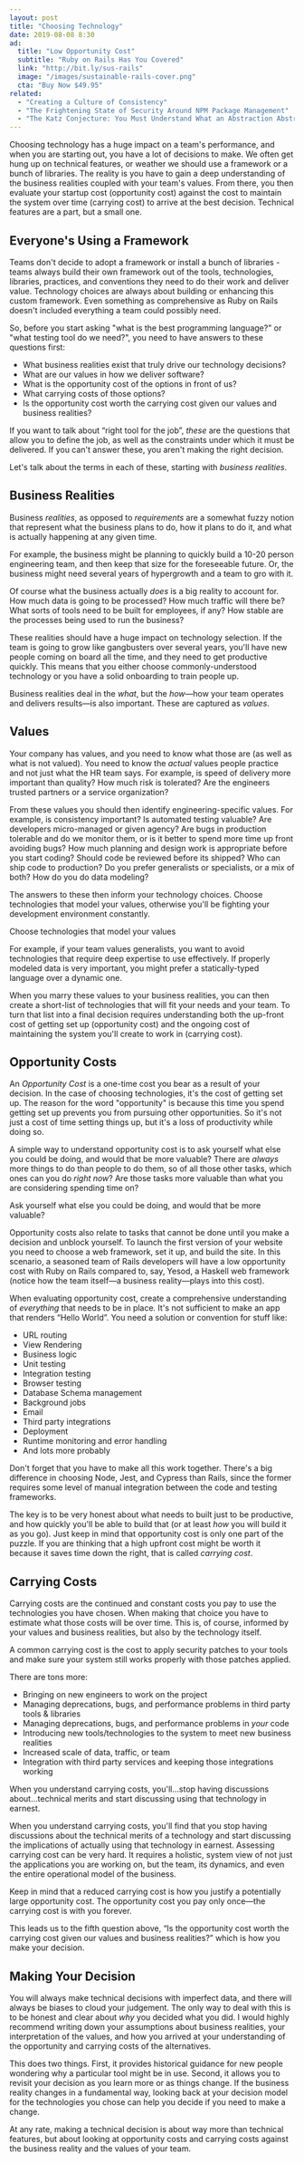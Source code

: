 ```yaml
---
layout: post
title: "Choosing Technology"
date: 2019-08-08 8:30
ad:
  title: "Low Opportunity Cost"
  subtitle: "Ruby on Rails Has You Covered"
  link: "http://bit.ly/sus-rails"
  image: "/images/sustainable-rails-cover.png"
  cta: "Buy Now $49.95"
related:
  - "Creating a Culture of Consistency"
  - "The Frightening State of Security Around NPM Package Management"
  - "The Katz Conjecture: You Must Understand What an Abstraction Abstracts"
---
```


Choosing technology has a huge impact on a  team's performance, and when you are starting out, you have a lot of
decisions to make. We often get hung up on technical features, or weather we should use a framework or a bunch of
libraries.  The reality is you have to gain a deep understanding of the business realities coupled with your
team's values.  From there, you then evaluate your startup cost (opportunity cost) against the cost to maintain
the system over time (carrying cost) to arrive at the best decision.  Technical features are a part, but a small
one.

<!-- more -->

## Everyone's Using a Framework

Teams don't decide to adopt a framework or install a bunch of libraries - teams always build their own framework
out of the tools, technologies, libraries, practices, and conventions they need to do their work and deliver
value.  Technology choices are always about building or enhancing this custom framework.  Even something as
comprehensive as Ruby on Rails doesn't included everything a team could possibly need.

So, before you start asking "what is the best programming language?" or "what testing tool do we need?", you need to have answers to these questions first:

* What business realities exist that truly drive our technology decisions?
* What are our values in how we deliver software?
* What is the opportunity cost of the options in front of us?
* What carrying costs of those options?
* Is the opportunity cost worth the carrying cost given our values and business realities?

If you want to talk about “right tool for the job”, *these* are the questions that allow you to define the job, as
well as the constraints under which it must be delivered.  If you can't answer these, you aren't making the right
decision.

Let's talk about the terms in each of these, starting with _business realities_.

## Business Realities

Business _realities_, as opposed to _requirements_ are a somewhat fuzzy notion that represent what the business
plans to do, how it plans to do it, and what is actually happening at any given time.

<div data-ad></div>

For example, the business
might be planning to quickly build a 10-20 person engineering team, and then keep that size for the foreseeable future.  Or, the business might need several years of hypergrowth and a team to gro with it.


Of course what the business actually *does* is a big reality to account for.  How much data is going to be
processed?  How much traffic will there be?  What sorts of tools need to be built for employees, if any?  How
stable are the processes being used to run the business?

These realities should have a huge impact on technology selection.  If the team is going to grow like gangbusters
over several years, you'll have new people coming on board all the time, and they need to get productive quickly.
This means that you either choose commonly-understood technology or you have a solid onboarding to train people
up.

Business realities deal in the _what_, but the _how_—how your team operates and delivers results—is also
important.  These are captured as _values_.

## Values

Your company has values, and you need to know what those are (as well as what is not valued).  You need to know
the *actual* values people practice and not just what the HR team says.  For example, is speed of delivery more
important than quality?  How much risk is tolerated?  Are the engineers trusted partners or a service
organization?

From these values you should then identify engineering-specific values.  For example, is consistency important? Is
automated testing valuable? Are developers micro-managed or given agency?  Are bugs in production tolerable and do
we monitor them, or is it better to spend more time up front avoiding bugs?  How much planning and design work is
appropriate before you start coding?  Should code be reviewed before its shipped?  Who can ship code to
production?  Do you prefer generalists or specialists, or a mix of both? How do you do data modeling?

The answers to these then inform your technology choices.  Choose technologies that model your values, otherwise you'll be fighting your development environment constantly.

<div class="pullquote">
Choose technologies that model your values
</div>

For example, if your team values generalists, you want to avoid technologies that require deep expertise to use effectively.  If properly modeled data is very important, you might prefer a statically-typed language over a dynamic one.

When you marry these values to your business realities, you can then create a short-list of technologies that will
fit your needs and your team.  To turn that list into a final decision requires understanding both the up-front
cost of getting set up (opportunity cost) and the ongoing cost of maintaining the system you'll create to work in
(carrying cost).

## Opportunity Costs

An _Opportunity Cost_ is a one-time cost you bear as a result of your decision.  In the case of choosing technologies, it's the cost of getting set up.  The reason for the word "opportunity" is because this time you spend getting set up prevents you from pursuing other opportunities. So it's not just a cost of time setting things up, but it's a loss of productivity while doing so.

A simple way to understand opportunity cost is to ask yourself what else you could be doing, and would that be more valuable? There are *always* more things to do than people to do them, so of all those other tasks, which ones can you do *right now*? Are those tasks more valuable than what you are considering spending time on?

<div class="pullquote-left">
Ask yourself what else you could be doing, and would that be more valuable?
</div>

Opportunity costs also relate to tasks that cannot be done until you make a decision and unblock yourself.  To
launch the first version of your website you need to choose a web framework, set it up, and build the site. In
this scenario, a seasoned team of Rails developers will have a low opportunity cost with Ruby on Rails compared
to, say, Yesod, a Haskell web framework (notice how the team itself—a business reality—plays into this cost).

When evaluating opportunity cost, create a comprehensive understanding of *everything* that needs to be in place.
It's not sufficient to make an app that renders “Hello World”.  You need a solution or convention for stuff like:

* URL routing
* View Rendering
* Business logic
* Unit testing
* Integration testing
* Browser testing
* Database Schema management
* Background jobs
* Email
* Third party integrations
* Deployment
* Runtime monitoring and error handling
* And lots more probably

Don't forget that you have to make all this work together.  There's a big difference in choosing Node, Jest, and
Cypress than Rails, since the former requires some level of manual integration between the code and testing
frameworks.

The key is to be very honest about what needs to built just to be productive, and how quickly you'll be able to
build that (or at least *how* you will build it as you go).  Just keep in mind that opportunity cost is only one part of the puzzle. If you are thinking that a high upfront cost might be worth it because it saves time down the right, that is called _carrying cost_.

## Carrying Costs

Carrying costs are the continued and constant costs you pay to use the technologies you have chosen.  When making
that choice you have to estimate what those costs will be over time.  This is, of course, informed by your values
and business realities, but also by the technology itself.

A common carrying cost is the cost to apply security patches to your tools and make sure your system still works
properly with those patches applied.

There are tons more:

* Bringing on new engineers to work on the project
* Managing deprecations, bugs, and performance problems in third party tools & libraries
* Managing deprecations, bugs, and performance problems in *your* code
* Introducing new tools/technologies to the system to meet new business realities
* Increased scale of data, traffic, or team
* Integration with third party services and keeping those integrations working

<div class="pullquote">
When you understand carrying costs, you'll…stop having discussions about…technical merits and start discussing using that technology in earnest.
</div>

When you understand carrying costs, you'll find that you stop having discussions about the technical merits of a technology and start discussing the implications of actually using that technology in earnest.  Assessing carrying cost can be very hard. It requires a holistic, system view of not just the applications you are working on, but the team, its dynamics, and even the entire operational model of the business.


Keep in mind that a reduced carrying cost is how you justify a potentially large opportunity cost.  The opportunity cost you pay only once—the carrying cost is with you forever.

This leads us to the fifth question above, “Is the opportunity cost worth the carrying cost given our values and business realities?” which is how you make your decision.

## Making Your Decision

You will always make technical decisions with imperfect data, and there will always be biases to cloud your
judgement.  The only way to deal with this is to be honest and clear about *why* you decided what you did. I would
highly recommend writing down your assumptions about business realities, your interpretation of the values, and
how you arrived at your understanding of the opportunity and carrying costs of the alternatives.

This does two things.  First, it provides historical guidance for new people wondering why a particular tool might
be in use.  Second, it allows you to revisit your decision as you learn more or as things change.  If the business
reality changes in a fundamental way, looking back at your decision model for the technologies you chose can help
you decide if you need to make a change.

At any rate, making a technical decision is about way more than technical features, but about looking at
opportunity costs and carrying costs against the business reality and the values of your team.
